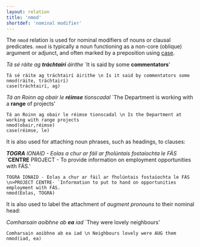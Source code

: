 ```yaml
---
layout: relation
title: 'nmod'
shortdef: 'nominal modifier'
---
```


The `nmod` relation is used for nominal modifiers of nouns or clausal predicates. `nmod` is typically a noun functioning as a non-core (oblique) argument or adjunct, and often marked by a preposition using [case]().

_Tá sé ráite ag <b>tráchtairí</b> áirithe_ `It is said by some <b>commentators</b>'

~~~ sdparse
Tá sé ráite ag tráchtairí áirithe \n Is it said by commentators some
nmod(ráite, tráchtairí)
case(tráchtairí, ag)
~~~

_Tá an Roinn ag obair le <b>réimse</b> tionscadal_ `The Department is working with a <b>range</b> of projects'

~~~ sdparse
Tá an Roinn ag obair le réimse tionscadal \n Is the Department at working with range projects
nmod(obair,réimse)
case(réimse, le)
~~~



It is also used for attaching noun phrases, such as headings, to clauses:

_<b>TOGRA</b> IONAID - Eolas a chur ar fáil ar fholúntais fostaíochta le FÁS_ `<b>CENTRE</b> PROJECT - To provide information on employment opportunities with FÁS.'

~~~ sdparse
TOGRA IONAID - Eolas a chur ar fáil ar fholúntais fostaíochta le FÁS \n>PROJECT CENTRE- `Information to put to hand on opportunities employment with FÁS.
nmod(Eolas, TOGRA)
~~~ 

It is also used to label the attachment of _augment pronouns_ to their nominal head:

_Comharsain aoibhne ab <b>ea</b> iad_ `They were lovely neighbours'

~~~ sdparse
Comharsain aoibhne ab ea iad \n Neighbours lovely were AUG them
nmod(iad, ea)
~~~







